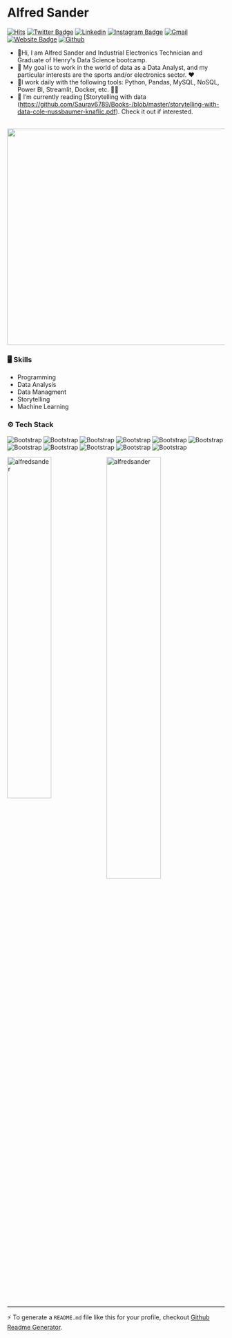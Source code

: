 # Alfred Sander

[![Hits](https://hits.seeyoufarm.com/api/count/incr/badge.svg?url=https%3A%2F%2Fgithub.com%2Falfredsander%2Falfredsander&count_bg=%2379C83D&title_bg=%23555555&icon=&icon_color=%23E7E7E7&title=Profile+Views&edge_flat=false)](https://hits.seeyoufarm.com)
[![Twitter Badge](https://img.shields.io/badge/-Twitter-1da1f2?labelColor=1da1f2&logo=twitter&logoColor=white&link=https://twitter.com/AlfredMamaniVa1)](https://twitter.com/AlfredMamaniVa1)
[![Linkedin](https://img.shields.io/badge/-LinkedIn-blue?style=flat&logo=Linkedin&logoColor=white)](https://www.linkedin.com/in/alfred-mamani-valdez/)
[![Instagram Badge](https://img.shields.io/badge/-Instagram-purple?logo=instagram&logoColor=white&link=https://instagram.com/alfred5ander/)](https://www.instagram.com/alfred5ander)
[![Gmail](https://img.shields.io/badge/-Gmail-c14438?style=flat&logo=Gmail&logoColor=white)](mailto:alfredmamanivaldez@gmail.com)
[![Website Badge](https://img.shields.io/badge/-Website-c14438?style=flat&logo=Google-Chrome&logoColor=white&link=https://www.kaggle.com/zanderman)](https://www.kaggle.com/zanderman)
[![Github](https://img.shields.io/github/followers/alfredsander?label=Follow&style=social)](https://github.com/alfredsander)

- 👋Hi, I am Alfred Sander and Industrial Electronics Technician and Graduate of Henry's Data Science bootcamp.
- 🏁 My goal is to work in the world of data as a Data Analyst, and my particular interests are the sports and/or electronics sector. ❤
- 🌲I work daily with the following tools: Python, Pandas, MySQL, NoSQL, Power BI, Streamlit, Docker, etc. 👩‍💻
- 🤔 I’m currently reading [Storytelling with data (https://github.com/Saurav6789/Books-/blob/master/storytelling-with-data-cole-nussbaumer-knaflic.pdf). Check it out if interested.
<div align="center">
	<br>
	<img src="https://user-images.githubusercontent.com/74038190/225813708-98b745f2-7d22-48cf-9150-083f1b00d6c9.gif" width="850" height="500">
</div>


### 🖥 Skills

- Programming
- Data Analysis
- Data Managment
- Storytelling
- Machine Learning
### ⚙️ Tech Stack

![Bootstrap](https://img.shields.io/badge/-Python-05122A?style=flat-square&logo=Python&color=7b1313) ![Bootstrap](https://img.shields.io/badge/-Docker-05122A?style=flat-square&logo=Docker&color=7b1313) ![Bootstrap](https://img.shields.io/badge/-Scikit%20Learn-05122A?style=flat-square&logo=Scikit-Learn&color=7b1313) ![Bootstrap](https://img.shields.io/badge/-MongoDB-05122A?style=flat-square&logo=MongoDB&color=7b1313) ![Bootstrap](https://img.shields.io/badge/-MySQL-05122A?style=flat-square&logo=MySQL&color=7b1313) ![Bootstrap](https://img.shields.io/badge/-Pandas-05122A?style=flat-square&logo=Pandas&color=7b1313) ![Bootstrap](https://img.shields.io/badge/-Numpy-05122A?style=flat-square&logo=Numpy&color=7b1313) ![Bootstrap](https://img.shields.io/badge/-Matplotlib-05122A?style=flat-square&logo=Matplotlib&color=7b1313) ![Bootstrap](https://img.shields.io/badge/-Flask-05122A?style=flat-square&logo=Flask&color=7b1313) ![Bootstrap](https://img.shields.io/badge/-Visual%20Studio%20Code-05122A?style=flat-square&logo=Visual-Studio-Code&color=7b1313) ![Bootstrap](https://img.shields.io/badge/-Power%20BI-05122A?style=flat-square&logo=Power-BI&color=7b1313)

<div>
  <img width="45%" align="left" src="https://github-readme-stats.vercel.app/api/top-langs?username=alfredsander&show_icons=true&locale=en&layout=compact" alt="alfredsander" />
  <img width="50%"  src="https://github-readme-streak-stats.herokuapp.com/?user=alfredsander&" alt="alfredsander" />
</div>


---
:zap: To generate a `README.md` file like this for your profile, checkout [Github Readme Generator](https://hejazizo-github-profile-readme-srcstreamlit-app-i6skm7.streamlit.app/).
